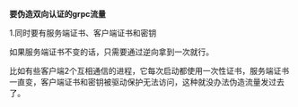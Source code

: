 **要伪造双向认证的grpc流量**

1.同时要有服务端证书、客户端证书和密钥

如果服务端证书不变的话，只需要通过逆向拿到一次就行。

比如有些客户端2个互相通信的进程，它每次启动都使用一次性证书，服务端证书一直变，客户端证书和密钥被驱动保护无法访问，这种就没办法伪造流量发过去了。